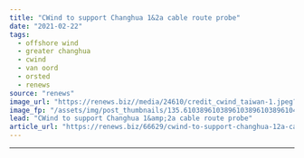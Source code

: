 ```yaml
---
title: "CWind to support Changhua 1&2a cable route probe"
date: "2021-02-22"
tags: 
  - offshore wind
  - greater changhua
  - cwind
  - van oord
  - orsted
  - renews
source: "renews"
image_url: "https://renews.biz//media/24610/credit_cwind_taiwan-1.jpeg?mode=crop&width=770&heightratio=0.6103896103896103896103896104&slimmage=true"
image_fp: "/assets/img/post_thumbnails/135.6103896103896103896103896104&slimmage=true"
lead: "CWind to support Changhua 1&amp;2a cable route probe"
article_url: "https://renews.biz/66629/cwind-to-support-changhua-12a-cable-route-probe/"
---
```


---
